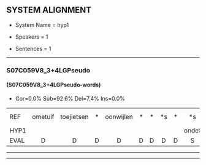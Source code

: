
## SYSTEM ALIGNMENT

- System Name = hyp1

- Speakers = 1

- Sentences = 1

---

### S07C059V8_3+4LGPseudo

#### (S07C059V8_3+4LGPseudo-words)

- Cor=0.0%	Sub=92.6%	Del=7.4%	Ins=0.0%

|  |  |  |  |  |  |  |  |  |  |  |  |  |  |  |  |  |  |  |  |  |  |  |  |  |  |  |  |  |  |  |  |  |  |  |  |  |  |  |  |  |  |  |  |  |  |  |  |  |  |  |  |  |  |  |  |  |  |  |  |  |  |  |  |  |  |  |  |  |  |  |  |  |  |  |  |  |  |  |  |  |  |  |  |  |  |  |  |  |  |  |  |  |  |  |  |  |  |  |  |  |  |  |  |  |  |  |  |  |
|:--- |:---:|:---:|:---:|:---:|:---:|:---:|:---:|:---:|:---:|:---:|:---:|:---:|:---:|:---:|:---:|:---:|:---:|:---:|:---:|:---:|:---:|:---:|:---:|:---:|:---:|:---:|:---:|:---:|:---:|:---:|:---:|:---:|:---:|:---:|:---:|:---:|:---:|:---:|:---:|:---:|:---:|:---:|:---:|:---:|:---:|:---:|:---:|:---:|:---:|:---:|:---:|:---:|:---:|:---:|:---:|:---:|:---:|:---:|:---:|:---:|:---:|:---:|:---:|:---:|:---:|:---:|:---:|:---:|:---:|:---:|:---:|:---:|:---:|:---:|:---:|:---:|:---:|:---:|:---:|:---:|:---:|:---:|:---:|:---:|:---:|:---:|:---:|:---:|:---:|:---:|:---:|:---:|:---:|:---:|:---:|:---:|:---:|:---:|:---:|:---:|:---:|:---:|:---:|:---:|:---:|:---:|:---:|:---:|
| REF | ometuif | toejietsen | * | oonwijlen | * | * | *s | * | *s | nurudien | stoenydaas | * | *s | * | deuveltek | * | juitonie | gevijdel | sidowaan | spekkeraai | wachteniek | * | * | *s | verpierik | *s | nappegreeuw | *s | * | * | *s | * | *s | * | schielendaspen | * | *s | *(schildpad) | * | * | * | * | * | * | crobeklunker | * | * | * | * | *s | * | *s | *(verwarring) | ooiebiekje | * | *s | * | * | jalekrewen | *s | * | * | *s | smoralij | zeekvlachine | * | kanaroe | *s | * | toineetlijgen | * | * | meitsegrok | * | kantelogsten | * | ondermind | * | * | *s | choporatie | zennebral | * | * | * | ijraspangen | * | * | * | * | * | girdofhaalder | * | * | tobbermoeit | * | poentalschouden | * | poentalschouden | havedil | *s | * | * | verbrakkertje | gerauwejaak | * | hapeneren | * |
| HYP1 |  |  |  |  |  |  |  |  | ondef | tayl | on | we | been | satit | ja | j | ja | neredeen | sunda | deu | tenk | ja | tome | geveden | edoan | a | spekery | wacht | ante | ik | jaerpeke | ja | verper | nepe | t | monta | seel | helt | pat | schil | pa | schile | dan | pun | no | robe | den | wel | bijklin | dus | k | gewoon | wel | kranken | kades | ta | verwaring | hoeen | der | denken | m | nan | wo | eo | al | da | vandingen | a | ja | wel | ve | achawrala | zeke | zin | okanma | do | do | mel | leyen | nes | tun | krook | kante | kantutloggod | omdarmin | shoponti | zen | en | en | a | e | eas | a | bloften | dugt | geen | gedofader | doun | da | ga | x | halnd | avond | varanena | bo | enlock | un | enreyen |
| EVAL | D | D | D | D | D | D | D | D | S | S | S | S | S | S | S | S | S | S | S | S | S | S | S | S | S | S | S | S | S | S | S | S | S | S | S | S | S | S | S | S | S | S | S | S | S | S | S | S | S | S | S | S | S | S | S | S | S | S | S | S | S | S | S | S | S | S | S | S | S | S | S | S | S | S | S | S | S | S | S | S | S | S | S | S | S | S | S | S | S | S | S | S | S | S | S | S | S | S | S | S | S | S | S | S | S | S | S | S |
---

---
